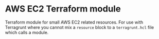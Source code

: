 # AWS EC2 Terraform module

Terraform module for small AWS EC2 related resources. For use with Terragrunt where you cannot mix a `resource` block
to a `terragrunt.hcl` file which calls a module.
